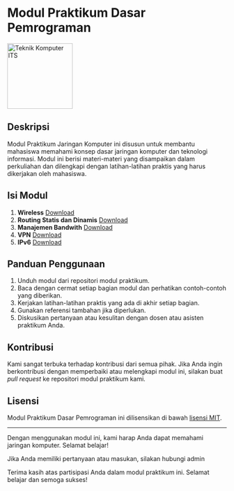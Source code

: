 # Modul Praktikum Dasar Pemrograman

<img src="https://www.its.ac.id/komputer/wp-content/uploads/sites/28/2018/03/image10.png" alt="Teknik Komputer ITS" width="150" height="150">

## Deskripsi

Modul Praktikum Jaringan Komputer ini disusun untuk membantu mahasiswa memahami konsep dasar jaringan komputer dan teknologi informasi. Modul ini berisi materi-materi yang disampaikan dalam perkuliahan dan dilengkapi dengan latihan-latihan praktis yang harus dikerjakan oleh mahasiswa.

## Isi Modul

1. **Wireless** [Download](https://lab-b300-miot.github.io/modul-praktikum-jarkom/P1_Wireless.pdf)
2. **Routing Statis dan Dinamis** [Download](https://lab-b300-miot.github.io/modul-praktikum-jarkom/P2_RoutingStatisdanDinamis.pdf)
3. **Manajemen Bandwith** [Download](https://lab-b300-miot.github.io/modul-praktikum-jarkom/P3_ManajemenBandwith.pdf)
4. **VPN** [Download](https://lab-b300-miot.github.io/modul-praktikum-jarkom/P4_VPN.pdf)
5. **IPv6** [Download](https://lab-b300-miot.github.io/modul-praktikum-jarkom/P5_IPv6.pdf)

## Panduan Penggunaan

1. Unduh modul dari repositori modul praktikum.
2. Baca dengan cermat setiap bagian modul dan perhatikan contoh-contoh yang diberikan.
3. Kerjakan latihan-latihan praktis yang ada di akhir setiap bagian.
4. Gunakan referensi tambahan jika diperlukan.
5. Diskusikan pertanyaan atau kesulitan dengan dosen atau asisten praktikum Anda.

## Kontribusi

Kami sangat terbuka terhadap kontribusi dari semua pihak. Jika Anda ingin berkontribusi dengan memperbaiki atau melengkapi modul ini, silakan buat _pull request_ ke repositori modul praktikum kami.

## Lisensi

Modul Praktikum Dasar Pemrograman ini dilisensikan di bawah [lisensi MIT](LICENSE).

---

Dengan menggunakan modul ini, kami harap Anda dapat memahami jaringan komputer. Selamat belajar!

Jika Anda memiliki pertanyaan atau masukan, silakan hubungi admin

Terima kasih atas partisipasi Anda dalam modul praktikum ini. Selamat belajar dan semoga sukses!
